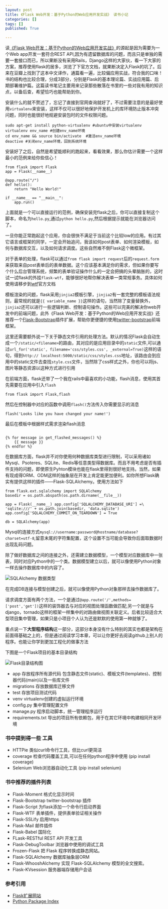 ```yaml
---
layout: post
title: 《Flask Web开发：基于Python的Web应用开发实战》 读书小记
categories: []
tags: []
published: True

---
```


读[《Flask Web开发：基于Python的Web应用开发实战》](http://book.douban.com/subject/26274202/)的源起是因为需要为一个Web app开发一套符合REST API,因为有遗留数据库的问题，而且只是单独的需要一套接口而已，所以果断没有采用Rails，Django这样的大家伙，看一下大家的方案，推荐使用flask的居多，浏览了下官方文档，就果断决定入Flask的坑了。后来在豆瓣上找到了这本中文译作，通篇看一遍，比较偏应用实战，符合我的口味！书的结构也比较合理，分成3部分，分别是Flask的基本理论篇、实战应用篇、后期部署维护篇。这篇读书笔记主要用来记录那些散落在书里的一些对我有用的知识点，以备后查，希望恰巧也能帮助到你。


安装什么的就不赘述了，忘记了直接到官网查询就好了，不过需要注意的是最好使用`virtualenv`来安装，这样不仅可以很好地保护开发机上的库环境防止版本冲突问题，同时也能很好地规避安装包时的文件权限问题。

```
sudo apt-get install python-virtualenv #ubuntu中安装virtualenv
virtualenv env_name #创建env_name环境
cd env_name && source bin/activate  #激活env_name环境
deactive #关闭env_name环境，回到系统环境

```

安装好了之后，自然是希望能顺利的跑起来，看看效果，那么你估计需要一个这样最小的范例来给你些信心！

```
from flask import Flask
app = Flask(__name__)

@app.route("/")
def hello():
    return "Hello World!"

if __name__ == "__main__":
    app.run()

```

上面就是一个可以直接运行的范例，确保安装完flask之后，你可以直接复制这个脚本，命名为`hello.py`,通过`python hello.py`,然后根据提示就能在浏览器访问了。

一旦你能正常跑起这个应用，你会很快不满足于当前这个比较low的应用。有过其它语言或框架的同学，一定会开始追问，我该如何post表单、如何渲染模板，如何与数据库交互，以及如何请求调度。这些自然难不倒Flask这个微框架。

对于表单的处理，flask可以通过`from flask import request`后的`request.form`来获取来自post表单后的表单数据。这个应该基本满足你的需求，但如果你要写个什么后台管理系统，频繁的表单验证操作什么的一定会把搞的头晕脑胀的，这时试一试flask的外挂`flask-wtf`，能够很好地帮你解决表单一类常规事务。具体如何使用请移步到[wtf](https://wtforms.readthedocs.org/)官方文档

模板渲染的问题，flask采用`jinjia2`模板引擎，`jinjia2`有一套完整的模板语法规则，最常规的就是`{{ variable_name }}`这样的语句，当然除了变量替换外，`jinjia2`还可以进行一些逻辑判断、控制语句操作。这些可以完美的解决你web开发中的前端问题，此外《Flask Web开发：基于Python的Web应用开发实战》还推荐一个[Flask-Bootstrap]()插件扩展，帮助你更便捷的使用[twitter-bootstrap]()前端框架。

这里还需要额外说一下关于静态文件引用的处理方法。默认的情况Flask会自动生成一个`/static/<filename>`的路由，其对应的是应用目录中的`static`文件,可以通过`url_for('static', filename='css/styles.css', _external=True)`这样的语句，得到`http:// localhost:5000/static/css/styles.css`地址，该路由会到应用中的static文件去查找`style.css`文件，当然除了css样式之外，你也可以将js、图片等静态资源以这种方式进行引用

在前端方面，flask还带了一个我在rails中最喜欢的小功能，flash消息，使用其首先需要在应用中引入`flash`

`from flask import Flask,flash`


然后在控制器中对应的函数中调用`flash()`方法传入你需要显示的消息


`flash('Looks like you have changed your name!')`


最后在模板中根据样式需求渲染flash消息

```

{% for message in get_flashed_messages() %}
	{{ message }}
{% endfor %}

```

在数据库方面，flask并不对你使用何种数据库类型进行限制，可以采用诸如Mysql、Psoteres、SQLite、Redis等任意类型得数据库。而且不用考虑是否有插件支持的问题，即使原生Pyhton模块也能在flask里得到很好地支持。当然，如果有现成得ORM、ODM这样的抽象层在开发上肯定能更加便利。如你所想Flask确实有提供这样的插件——Flask-SQLAlchemy。使用方法如下
```
from flask.ext.sqlalchemy import SQLAlchemy
basedir = os.path.abspath(os.path.dirname(__file__))

app = Flask(__name__) app.config['SQLALCHEMY_DATABASE_URI'] =\
'sqlite:///' + os.path.join(basedir, 'data.sqlite')
app.config['SQLALCHEMY_COMMIT_ON_TEARDOWN'] = True

db = SQLAlchemy(app)
```

Mysql的连接方式`mysql://username:password@hostname/database?charset=utf-8`,留意末尾的字符集配置，这个设置不当可能会导致你后面取数据时出现乱码问题。

除了做好数据库之间的连接之外，还需建立数据模型，一个模型对应数据库中一张表，同时对应Python中的一个类。数据模型建立以后，就可以像使用Python对象一样去操作数据库中的内容了。

![SQLAlchemy 数据类型]({{site.IMG_PATH/sqlaclchemy-column-type.png}})  

在完成DB连接与模型创建之后，就可以像使用Python对象那样去操作数据库了。



请求调度方面有两个方法，一个是通过`@app.route('/',methods=['post','get'])`这样的装饰器去与对应的视图处理函数做匹配,另一个就是与django，tornado这样的框架一样集中的对路由做视图关联定义。后者比较适合大型项目集中管理，如果只是小项目个人认为还是默默的使用第一种就够了。


重点说一下**大型程序结构**这一部分，这部分本身没有什么特别的其实也都是架构在前面得基础之上的，但是通过阅读学习本章，可以让你更好去阅读github上别人的程序。也能让你学到更加工程化的做事方法

下图是一个Flask项目的基本目录结构

![Flask目录结构图]({{site.IMG_PATH}}/flask-directory-structure.png)

+ app 存放程序所有源代码 包含静态文件(static)、模板文件(templates)、控制器代码(main)以及一些库文件
+ migrations 存放数据库迁移文件
+ test 存放项目测试代码
+ venv virtualenv创建的虚拟运行环境
+ config.py 集中管理配置文件
+ manage.py 程序启动脚本，统一管理程序运行
+ requirements.txt  导出的项目所有依赖包，用于在其它环境中构建相同开发环境



### 书中提到得一些 工具
+ HTTPie 类似curl命令行工具，但比curl更简洁
+ coverage 检查代码覆盖工具,可以在任何python程序中使用 (pip install coverage)
+ Selenium  Web浏览器自动化工具 (pip install selenium)





### 书中推荐的插件列表
+ Flask-Moment 格式化显示时间
+ Flask-Bootstrap twitter-bootstrap 插件
+ Flask-Script 为flask添加一个命令行启动界面
+ Flask-WTF 表单插件，提供表单验证相关操作
+ Flask-SSLify 启用https
+ Flask-Mail 邮件插件
+ Flask-Babel 国际化
+ FLask-RESTful REST API 开发工具
+ Flask-DebugToolbar 浏览器中使用的调试工具
+ Frozen-Flask 把 Flask 程序转换成静态网站。
+ Flask-SQLAlchemy  数据库抽象层ORM
+ Flask-WhooshAlchemy  实现 Flask-SQLAlchemy 模型的全文搜索。
+ Flask-KVsession  服务器端存储用户会话





### 参考引用
+ [Flask扩展网站](http://flask.pocoo.org/extensions/)
+ [Python Package Index](http://pypi.python.org/)

